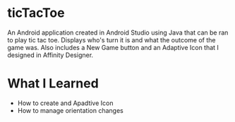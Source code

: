 # ticTacToe
An Android application created in Android Studio using Java that can be ran to play tic tac toe. Displays who's turn it is and what the outcome of the game was. Also includes a New Game button and an Adaptive Icon that I designed in Affinity Designer.

# What I Learned
- How to create and Apadtive Icon
- How to manage orientation changes

